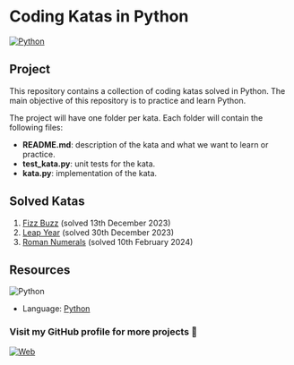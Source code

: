 # Coding Katas in Python

[![Python](https://img.shields.io/badge/Python-3.11+-yellow?style=for-the-badge&logo=python&logoColor=white&labelColor=101010)](https://python.org)

## Project

This repository contains a collection of coding katas solved in Python. The main objective of this repository is to practice and learn Python.

The project will have one folder per kata. Each folder will contain the following files:

* **README.md**: description of the kata and what we want to learn or practice.
* **test_kata.py**: unit tests for the kata.
* **kata.py**: implementation of the kata.

## Solved Katas

1. [Fizz Buzz](https://github.com/dimanu-py/code-katas-python/tree/main/fizz-buzz) (solved 13th December 2023)
2. [Leap Year](https://github.com/dimanu-py/code-katas-python/tree/main/leap-year) (solved 30th December 2023)
3. [Roman Numerals](https://github.com/dimanu-py/code-katas-python/tree/main/roman-numerals) (solved 10th February 2024)

## Resources

![Python](https://img.shields.io/github/stars/python/cpython?label=Python&style=social)

* Language: [Python](https://www.python.org/)


### Visit my GitHub profile for more projects 🚀

[![Web](https://img.shields.io/badge/GitHub-Dimanu.py-14a1f0?style=for-the-badge&logo=github&logoColor=white&labelColor=101010)](https://github.com/dimanu-py)
